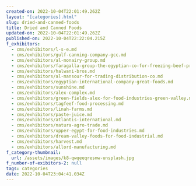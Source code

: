 ```yaml
---
created-on: 2022-10-04T22:01:49.262Z
layout: "[categories].html"
slug: dried-and-canned-foods
title: Dried and Canned Foods
updated-on: 2022-10-04T22:01:49.262Z
published-on: 2022-10-04T22:22:04.215Z
f_exhibitors:
  - cms/exhibitors/l-s-e.md
  - cms/exhibitors/gulf-canning-company-gcc.md
  - cms/exhibitors/al-monairy-group.md
  - cms/exhibitors/faragalla-group-the-egyptian-co-for-freezing-beef-processing.md
  - cms/exhibitors/halwani-bros.md
  - cms/exhibitors/al-mansour-for-trading-distribution-co.md
  - cms/exhibitors/egyptian-international-company-great-foods.md
  - cms/exhibitors/sunshine.md
  - cms/exhibitors/alex-complex.md
  - cms/exhibitors/green-fields-alex-for-food-industries-green-valley.md
  - cms/exhibitors/tagfeef-food-processing.md
  - cms/exhibitors/linah-farms.md
  - cms/exhibitors/paste-juice.md
  - cms/exhibitors/atlantis-international.md
  - cms/exhibitors/natura-agro-trade.md
  - cms/exhibitors/upper-egypt-for-food-industries.md
  - cms/exhibitors/dream-valley-foods-for-food-industrial.md
  - cms/exhibitors/harvest.md
  - cms/exhibitors/allord-manufacturing.md
f_category-thumbnail:
  url: /assets/images/k8-qwqeeqresmw-unsplash.jpg
f_number-of-exibitors-2: null
tags: categories
date: 2022-10-04T23:04:41.034Z
---
```

